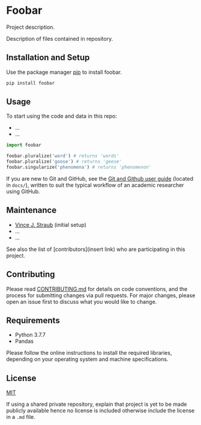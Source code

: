# Foobar

Project description.

Description of files contained in repository.

## Installation and Setup

Use the package manager [pip](https://pip.pypa.io/en/stable/) to install foobar.

```bash
pip install foobar
```

## Usage
To start using the code and data in this repo:

* ...
* ...

```python
import foobar

foobar.pluralize('word') # returns 'words'
foobar.pluralize('goose') # returns 'geese'
foobar.singularize('phenomena') # returns 'phenomenon'
```

If you are new to Git and GitHub, see the [Git and Github user guide](https://github.com/vincejstraub/tools-template-repository/blob/main/docs/github-user-guide.md) (located in `docs/`),  written to suit the typical workflow of an academic researcher using GitHub.

## Maintenance

*  [Vince J. Straub](https://github.com/vincejstraub) (initial setup)
* ...
* ...

See also the list of [contributors](insert link) who are participating in this project.

## Contributing

Please read [CONTRIBUTING.md](https://github.com/vincejstraub/developing-exploration-behavior/blob/main/.github/CONTRIBUTING.md) for details on  code conventions, and the process for submitting changes via pull requests. For major changes, please open an issue first to discuss what you would like to change.

## Requirements
- Python 3.7.7
- Pandas 

Please follow the online instructions to install the required libraries, depending on your operating system and machine specifications. 

## License
[MIT](https://choosealicense.com/licenses/mit/)

If using a shared private repository, explain that project is yet to be made publicly available hence no license is included otherwise include the license in a `.md` file.
